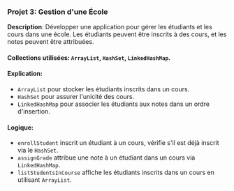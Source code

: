 ### **Projet 3: Gestion d'une École**

**Description**: Développer une application pour gérer les étudiants et les cours dans une école. Les étudiants peuvent être inscrits à des cours, et les notes peuvent être attribuées.

#### **Collections utilisées**: `ArrayList`, `HashSet`, `LinkedHashMap`.
#### **Explication**:
- `ArrayList` pour stocker les étudiants inscrits dans un cours.
- `HashSet` pour assurer l'unicité des cours.
- `LinkedHashMap` pour associer les étudiants aux notes dans un ordre d'insertion.
#### **Logique**:
- `enrollStudent` inscrit un étudiant à un cours, vérifie s'il est déjà inscrit via le `HashSet`.
- `assignGrade` attribue une note à un étudiant dans un cours via `LinkedHashMap`.
- `listStudentsInCourse` affiche les étudiants inscrits dans un cours en utilisant `ArrayList`.
